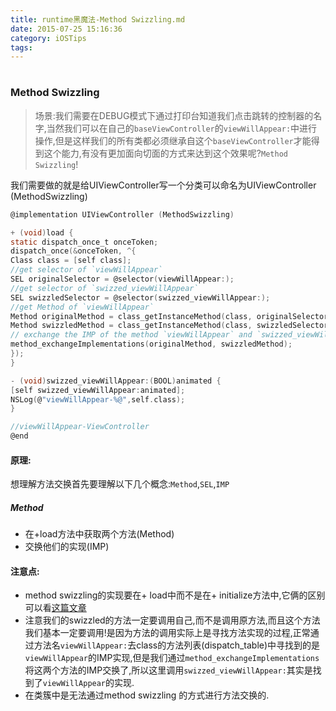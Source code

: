 ```yaml
---
title: runtime黑魔法-Method Swizzling.md
date: 2015-07-25 15:16:36
category: iOSTips
tags:
---
```

#
### Method Swizzling
> 场景:我们需要在DEBUG模式下通过打印台知道我们点击跳转的控制器的名字,当然我们可以在自己的`baseViewController`的`viewWillAppear:`中进行操作,但是这样我们的所有类都必须继承自这个`baseViewController`才能得到这个能力,有没有更加面向切面的方式来达到这个效果呢?`Method Swizzling`!

我们需要做的就是给UIViewController写一个分类可以命名为UIViewController (MethodSwizzling)


```c
@implementation UIViewController (MethodSwizzling)

+ (void)load {
static dispatch_once_t onceToken;
dispatch_once(&onceToken, ^{
Class class = [self class];
//get selector of `viewWillAppear`
SEL originalSelector = @selector(viewWillAppear:);
//get selector of `swizzed_viewWillAppear`
SEL swizzledSelector = @selector(swizzed_viewWillAppear:);
//get Method of `viewWillAppear`
Method originalMethod = class_getInstanceMethod(class, originalSelector);
Method swizzledMethod = class_getInstanceMethod(class, swizzledSelector);
// exchange the IMP of the method `viewWillAppear` and `swizzed_viewWillAppear`
method_exchangeImplementations(originalMethod, swizzledMethod);
});
}

- (void)swizzed_viewWillAppear:(BOOL)animated {
[self swizzed_viewWillAppear:animated];
NSLog(@"viewWillAppear-%@",self.class);
}

//viewWillAppear-ViewController
@end
```
#### 原理:
想理解方法交换首先要理解以下几个概念:`Method`,`SEL`,`IMP`
##### Method

* 在+load方法中获取两个方法(Method)
* 交换他们的实现(IMP)

#### 注意点:
* method swizzling的实现要在+ load中而不是在+ initialize方法中,它俩的区别可以看[这篇文章](http://asnail.xyz/2015/07/20/初始化方法-load-和-initialize方法/)
* 注意我们的swizzled的方法一定要调用自己,而不是调用原方法,而且这个方法我们基本一定要调用!是因为方法的调用实际上是寻找方法实现的过程,正常通过方法名`viewWillAppear:`去class的方法列表(dispatch_table)中寻找到的是`viewWillAppear`的IMP实现,但是我们通过`method_exchangeImplementations`将这两个方法的IMP交换了,所以这里调用`swizzed_viewWillAppear:`其实是找到了`viewWillAppear`的实现.
* 在类簇中是无法通过method swizzling 的方式进行方法交换的.



